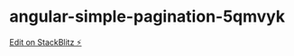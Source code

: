 # angular-simple-pagination-5qmvyk

[Edit on StackBlitz ⚡️](https://stackblitz.com/edit/angular-simple-pagination-5qmvyk)